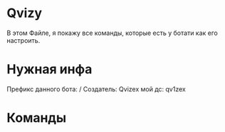 # Qvizy
В этом Файле, я покажу все команды, которые есть у ботати как его настроить.
# Нужная инфа
Префикс данного бота: /
Создатель: Qvizex
мой дс: qv1zex
# Команды





